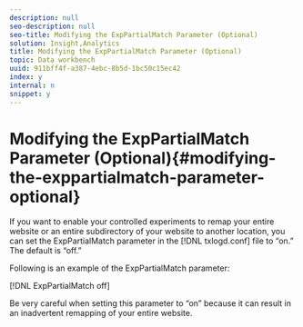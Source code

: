 ```yaml
---
description: null
seo-description: null
seo-title: Modifying the ExpPartialMatch Parameter (Optional)
solution: Insight,Analytics
title: Modifying the ExpPartialMatch Parameter (Optional)
topic: Data workbench
uuid: 911bff4f-a387-4ebc-8b5d-1bc50c15ec42
index: y
internal: n
snippet: y
---
```


# Modifying the ExpPartialMatch Parameter (Optional){#modifying-the-exppartialmatch-parameter-optional}

If you want to enable your controlled experiments to remap your entire website or an entire subdirectory of your website to another location, you can set the ExpPartialMatch parameter in the [!DNL txlogd.conf] file to “on.” The default is “off.”

Following is an example of the ExpPartialMatch parameter:

[!DNL ExpPartialMatch off]

Be very careful when setting this parameter to “on” because it can result in an inadvertent remapping of your entire website. 

